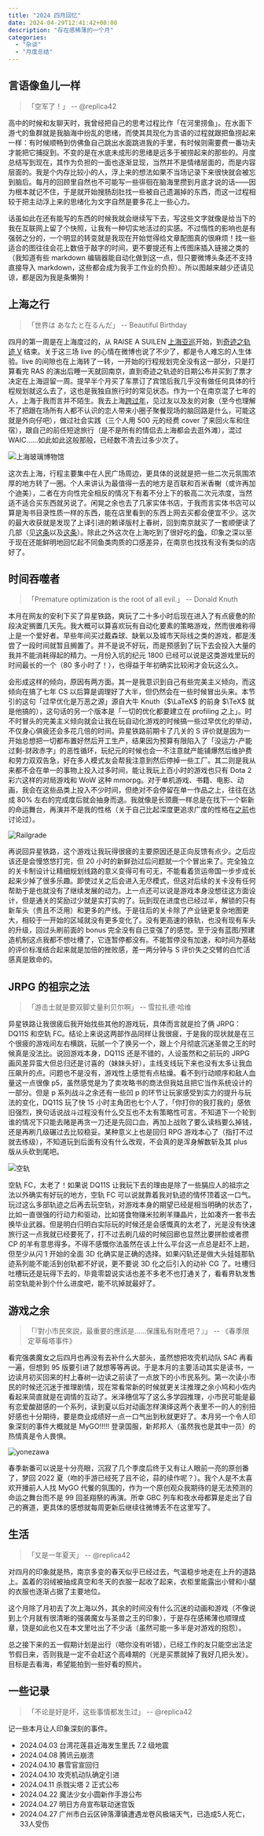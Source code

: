 ```yaml
---
title: "2024 四月回忆"
date: 2024-04-29T12:41:42+08:00
description: "存在感稀薄的一个月"
categories:
  - "杂谈"
  - "月度总结"
---
```


## 言语像鱼儿一样

> 「空军了！」 -- @replica42

高中的时候和友聊天时，我曾经把自己的思考过程比作「在河里捞鱼」。在水面下游弋的鱼群就是我脑海中纷乱的思绪，而使其具现化为言语的过程就跟把鱼捞起来一样：有时候顺畅到仿佛鱼自己跳出水面跳进我的手里，有时候则需要费一番功夫才能把它捕捉到。不变的是在水底未成形的思绪是远多于被捞起来的那些的。月度总结写到现在，其作为负担的一面也逐渐显现，当然并不是情绪层面的，而是内容层面的。我是个内存比较小的人，浮上来的想法如果不当场记录下来很快就会被忘到脑后。每月的回顾里自然也不可能写一些徘徊在脑海里攒到月底才说的话——因为根本就记不住，于是就开始搜肠刮肚找一些被自己遗漏掉的东西，而这一过程相较于把主动浮上来的思绪化为文字自然是要多花上一些心力。

话虽如此在还有能写的东西的时候我就会继续写下去，写这些文字就像是给当下的我在互联网上留了个快照，让我有一种切实地活过的实感。不过惰性的影响也是有强弱之分的，一个明显的转变就是我现在开始觉得给文章配图真的很麻烦！找一些适合的图往往会花上数倍于敲字的时间，更不要提还有上传图床插入链接之类的（我知道有些 markdown 编辑器能自动化做到这一点，但只要微博头条还不支持直接导入 markdown，这些都会成为我手工作业的负担）。所以图越来越少还请见谅，都是因为我是条懒狗！

## 上海之行

> 「世界は あなたと在るんだ」 -- Beautiful Birthday

四月的第一周是在上海度过的，从 RAISE A SUILEN [上海亚巡](https://weibo.com/5114219480/O7ACIzR70)开始，到[奇迹之轨迹 V](https://weibo.com/5114219480/O8w2Ej71S) 结束。关于这三场 live 的心情在微博也说了不少了，都是令人难忘的人生体验。live 的间隙也在上海转了一转，一开始的行程规划完全没有这一部分，只是打算看完 RAS 的演出后睡一天就回南京，直到奇迹之轨迹的日期公布并买到了票才决定在上海逗留一周。提早半个月买了车票订了宾馆后我几乎没有做任何具体的行程规划就这么去了，这也是我独自旅行时的常见状态。作为一个在南京混了七年的人，上海于我而言并不陌生。我去上海[跨过年](https://weibo.com/5114219480/Mm9eRpWNd)，见过友以及友的对象（至今也理解不了把跟在场所有人都不认识的恋人带来小圈子聚餐现场的脑回路是什么，可能这就是外向仔吧），做过社会实践（三个人用 500 元的经费 cover 了来回火车和住宿），跟自己的前任短途旅行（是不是所有的情侣去上海都会去逛外滩），混过 WAIC……如此如此这般那般，已经数不清去过多少次了。

![上海玻璃博物馆](https://s2.loli.net/2024/04/29/HULJbyZS4V6lgKP.jpg "2019 年春摄于上海玻璃博物馆")

这次去上海，行程主要集中在人民广场周边，更具体的说就是把一些二次元氛围浓厚的地方转了一圈。个人来讲认为最值得一去的地方是百联和百米香榭（或许再加个迪美），二者在方向性完全相反的情况下有着不分上下的极高二次元浓度，当然适不适合买东西就另说了。闲晃之余也去了几家实体书店，于我而言实体书店可以算是淘书目录性质一样的东西，能在店里看到的东西上网去买都会便宜不少。这次的最大收获就是发现了上译引进的赖译版村上春树，回到南京就买了一套顺便读了几部（见[这条](https://weibo.com/5114219480/OaUA2r5jo)以及[这条](https://weibo.com/5114219480/ObFGGfdB2)）。除此之外这次在上海吃到了很好吃的[鱼](https://weibo.com/5114219480/O8bLt1heX)，印象之深以至于现在还能鲜明地回忆起不同鱼类肉质的口感差异，在南京也找找有没有类似的店好了。

## 时间吞噬者

> 「Premature optimization is the root of all evil.」 -- Donald Knuth

本月在网友的安利下买了异星铁路，爽玩了二十多小时后现在进入了有点疲惫的阶段决定搁置几天先。我大概可以算喜欢玩有自动化要素的策略游戏，然而很难称得上是一个爱好者。早些年间买过戴森球、缺氧以及城市天际线之类的游戏，都是浅尝了一段时间就暂且搁置了。并不是说不好玩，而是预感到了玩下去会投入大量的我并不能消耗得起的精力。一月份入坑的纪元 1800 已经可以说是这类游戏里玩的时间最长的一个（80 多小时了！），也得益于年初确实比较闲才会玩这么久。

会形成这样的倾向，原因有两方面。其一是我意识到自己有些完美主义倾向，而这倾向在搞了七年 CS 以后算是调理好了大半，但仍然会在一些时候冒出头来。本节引的这句「过早优化是万恶之源」源自大牛 Knuth（$\LaTeX$ 的前身 $\TeX$ 就是他搞的），这句话的另一个版本是「一切的优化都要建立在 profiling 之上」。时不时冒头的完美主义倾向就会让我在玩自动化游戏的时候搞一些过早优化的举动，不仅身心俱疲还会多花几倍的时间。异星铁路前期卡了几关的 S 评价就是因为一开始总想把一切都布置好然后开工生产，结果因为预算有限陷入了「没运力-产能过剩-财政赤字」的恶性循环，玩纪元的时候也会一不注意就产能铺爆然后维护费和劳力双双告急，好在多人模式友会帮我注意到然后停掉一些工厂。其二则是我从来都不会在单一的事物上投入过多时间，能让我玩上百小时的游戏也只有 Dota 2 彩六这样的对局游戏和 WoW 这种 mmorpg。对于单机游戏、书籍、电影、动画，我会在这些品类上投入不少时间，但绝对不会停留在单一作品之上，往往在达成 80% 左右的完成度后就会抽身而退。我就像是长颈鹿一样总是在找下一个崭新的命运舞台，再演并不是我的性格（关于自己比起深度更追求广度的性格在[之前](https://weibo.com/5114219480/Mo7RnnhyW)也讨论过）。

![Railgrade](https://s2.loli.net/2024/04/29/QtSRG9WLCw8i2s6.png "但看着还是养眼的")

再说回异星铁路，这个游戏让我玩得很疲的主要原因还是正向反馈有点少。之后应该还是会慢悠悠打完，但 20 小时的新鲜劲过后问题就一个个冒出来了。完全独立的关卡制设计让精细规划线路的意义变得可有可无，不能看着货运帝国一步步成长起来少掉了很多乐趣。即使过关之后会进入无尽模式，但这对后续的关卡没有任何帮助于是也就没有了继续发展的动力。上一点还可以说是游戏本身没想往这方面设计，但是通关的奖励过少就是实打实的了。玩到现在进度也已经过半，解锁的只有新车头（贵且不泛用）和更多的产线。于是往后的关卡除了产业链更复杂地图更大，相较于一开始的区域就没有更多变化了。没有更高速的铁轨，也没有现有车头的升级，回过头刷前面的 bonus 完全没有自己变强了的感觉。至于没有蓝图/预建造机制这点我都不想吐槽了，它连暂停都没有。不能暂停没有加速，和时间为基础的评价标准结合起来就是加倍的挫败感，差一两分钟与 S 评价失之交臂的白忙活感真是致命的。

## JRPG 的祖宗之法

> 「游击士就是要双脚丈量利贝尔啊」 -- 雪拉扎德·哈维

异星铁路让我很疲后我开始找些其他的游戏玩，具体而言就是捡了俩 JRPG：DQ11S 和空轨 FC。结论上来说这两部作品同样让我很疲，于是我的现状就是在三个很疲的游戏间左右横跳，玩腻一个了换另一个，跟上个月彻底沉迷圣兽之王的时候真是没法比。说回游戏本身，DQ11S 还是不错的，人设虽然和之前玩的 JRPG 画风差异蛮大但总归还是讨喜的（妹妹头好），主线支线玩下来也没有太多让我血压飙升的点。问题也不是没有，游戏性上感觉有点枯燥。看不到行动顺序和敌人血量这一点很像 p5，虽然感觉是为了卖攻略书的商法但我姑且把它当作系统设计的一部分。但是 p 系列战斗之余还有一些凹 p 的环节让玩家感受到实力的提升与玩法的变化，DQ11S 玩了快 15 小时主角团也七个人了，「你打你的我打我的」感依旧强烈，换句话说战斗过程没有什么交互也不太有策略性可言。不知道下一个轮到谁的情况下只能去赌是再贪一刀还是先回口血，再加上战败了要么读档要么掉钱，还是再刷几级碾过去比较稳妥。某种意义上也是回归 RPG 游戏本心了（指打不过就去练级），不知道玩到后面有没有什么改观，不会真的是浑身解数斩及其 plus 版从头砍到尾吧。

![空轨](https://s2.loli.net/2024/04/29/hcuwfWXnSvyLN7Q.png "你法最后的仁慈了大概")

空轨 FC，太老了！如果说 DQ11S 让我玩下去的理由是除了一些膈应人的祖宗之法以外确实有好玩的地方，空轨 FC 可以说就靠着我对轨迹的情怀顶着这一口气。玩过这么多部轨迹之后再去玩空轨，对游戏本身的期望已经是相当明确的状态了，比如一直很强的行动力和驱动，比如搓食物赚米拉刷羊赚晶片，比如凑齐一套书去换毕业武器。但是明白归明白实际玩的时候还是会感慨真的太老了，光是没有快速旅行这一点我就已经要死了，打不过去刷几级的时候回廊也显然比要拼脸或者攒 CP 的羊有意思得多。不得不感慨你法虽然在该上什么平台这一点总是赶不上趟，但至少从闪 1 开始的全面 3D 化确实是正确的选择。如果闪轨还是做大头娃娃那轨迹系列能不能活到创轨都不好说，更不要说 3D 化之后引入的动补 CG 了。吐槽归吐槽玩还是玩得下去的，毕竟零碧说实话也差不多老不也打通关了，看看界轨发售前空轨能补到个什么进度吧，能不坑掉就最好了。

## 游戏之余

> 「『對小市民來説，最重要的應該是……保護私有財產吧？』」 -- 《春季限定草莓塔事件》

看完强袭魔女之后四月也再没有去补什么大部头，虽然想把攻壳机动队 SAC 再看一遍，但想到 95 版要引进了就想等等再说。于是本月的主要活动其实是读书，一边读月初买回来的村上春树一边读之前读了一点放下的小市民系列。第一次读小市民的时候还沉迷于推理剧情，现在常看常新的时候就更关注推理之余小鸠和小佐内看起来简直就是在调情的互动了。米泽穗信写了这么多学园推理，小市民可能是最有恋爱酸甜感的一个系列，读到夏以后对动画怎样演绎这两个表里不一的人的别扭好感也十分期待，要是商业成绩好一点一口气出到秋就更好了。本月另一个令人印象深刻的事件大概就是 MyGO!!!!! 登录国服，新邦邦人（虽然我也是其中一员）的热情真是令人畏惧。

![yonezawa](https://s2.loli.net/2024/04/29/k5tI1oFP9qmQvKs.png "根本就是在调情吧")

春季新番可以说是十分亮眼，沉寂了几个季度后终于又有让人眼前一亮的原创番了，梦回 2022 夏（吻的手游已经死了且不论，蒜的续作呢？）。我个人是不太喜欢开播前人人找 MyGO 代餐的氛围的，作为一个原创观众我期待的是无法预测的命运之舞台而不是 99 回圣翔祭的再演。所幸 GBC 列车和夜水母都算是走出了自己的赛道，更具体的感想就每周更新后继续往微博丢不在这里写了。

## 生活

> 「又是一年夏天」 -- @replica42

对四月的印象就是热，南京多变的春天似乎已经过去，气温稳步地走在上升的道路上。盖着的羽绒被抽成真空和冬天的衣服一起收了起来，衣柜里能露出小臂和小腿的衣服也逐渐占据了主要地位。

这个月除了月初去了次上海以外，其余的时间没有什么沉迷的动画和游戏（不像说到上个月就有很清晰的强袭魔女与圣兽之王的印象），于是存在感稀薄也顺理成章，饶是如此也又在本文里吐出了不少话（虽然可能一多半是对游戏的抱怨）。

总之接下来的五一假期计划是出行（嗯你没有听错），已经工作的友只能空出法定节假日来，否则我是一定不会赶这个高峰期的（光是买票就掉了我好几把头发）。目标是去看海，希望能拍到一些好看的照片。

## 一些记录

> 「不论是好是坏，这些事情都发生过」 -- @replica42

记一些本月让人印象深刻的事件。

* 2024.04.03 台湾花莲县近海发生里氏 7.2 级地震
* 2024.04.08 腾讯云崩溃
* 2024.04.10 暴雪官宣回归
* 2024.04.10 攻壳机动队确定引进
* 2024.04.11 杀戮尖塔 2 正式公布
* 2024.04.22 魔法少女小圆新作手游公布
* 2024.04.27 明日方舟宣布联动迷宫饭
* 2024.04.27 广州市白云区钟落潭镇遭遇龙卷风极端天气，已造成5人死亡，33人受伤